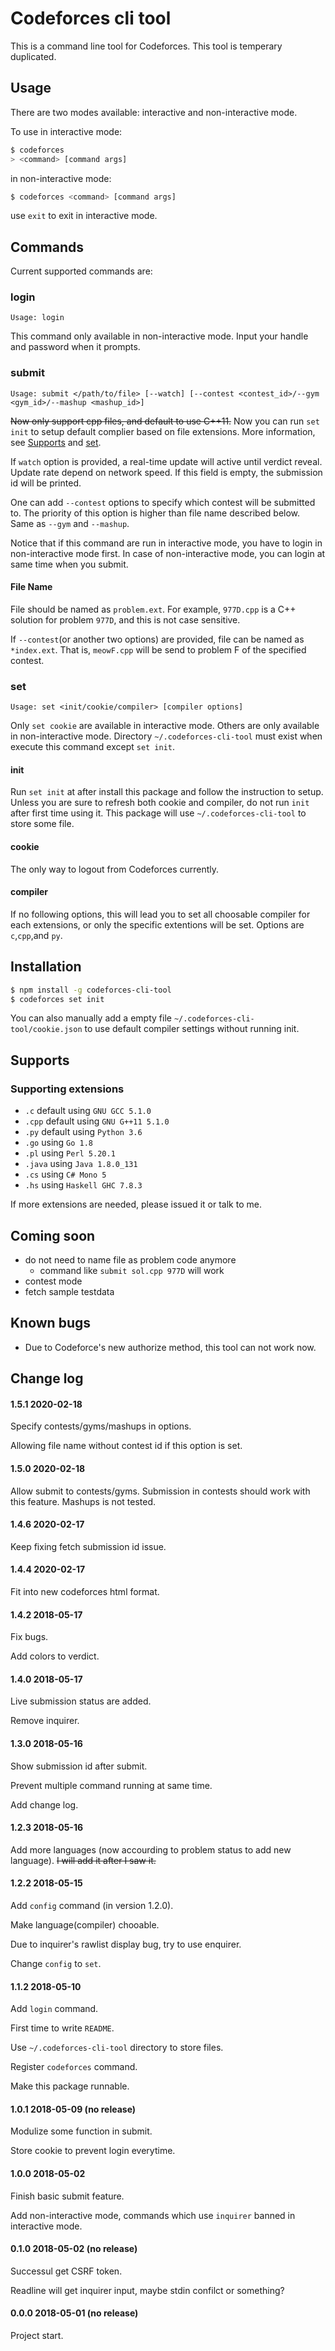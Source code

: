 # Codeforces cli tool

This is a command line tool for Codeforces. This tool is temperary duplicated.

## Usage

There are two modes available: interactive and non-interactive mode.

To use in interactive mode:
```bash
$ codeforces
> <command> [command args]
```
in non-interactive mode:
```bash
$ codeforces <command> [command args]
```

use `exit` to exit in interactive mode.

## Commands

Current supported commands are:

### login
    Usage: login
This command only available in non-interactive mode. Input your handle and password when it prompts.

### submit
    Usage: submit </path/to/file> [--watch] [--contest <contest_id>/--gym <gym_id>/--mashup <mashup_id>]
<del>Now only support cpp files, and default to use C\+\+11.</del>
Now you can run `set init` to setup default complier based on file extensions. More information, see [Supports](#Supports) and [set](#set).

If `watch` option is provided, a real-time update will active until verdict reveal. Update rate depend on network speed. If this field is empty, the submission id will be printed.

One can add `--contest` options to specify which contest will be submitted to. The priority of this option is higher than file name described below. Same as `--gym` and `--mashup`.

Notice that if this command are run in interactive mode, you have to login in non-interactive mode first. In case of non-interactive mode, you can login at same time when you submit. 

#### File Name

File should be named as `problem.ext`. For example, `977D.cpp` is a C++ solution for problem `977D`, and this is not case sensitive.

If `--contest`(or another two options) are provided, file can be named as `*index.ext`. That is, `meowF.cpp` will be send to problem F of the specified contest.

### set
    Usage: set <init/cookie/compiler> [compiler options]

Only `set cookie` are available in interactive mode. Others are only available in non-interactive mode.
Directory `~/.codeforces-cli-tool` must exist when execute this command except `set init`.
#### init
Run `set init` at after install this package and follow the instruction to setup. Unless you are sure to refresh both cookie and compiler, do not run `init` after first time using it. This package will use `~/.codeforces-cli-tool` to store some file.
#### cookie
The only way to logout from Codeforces currently.
#### compiler
If no following options, this will lead you to set all choosable compiler for each extensions, or only the specific extentions will be set. Options are `c`,`cpp`,and `py`.

## Installation
```bash
$ npm install -g codeforces-cli-tool
$ codeforces set init
```
You can also manually add a empty file `~/.codeforces-cli-tool/cookie.json` to use default compiler settings without running init.

## Supports

### Supporting extensions
 - `.c` default using `GNU GCC 5.1.0`
 - `.cpp` default using `GNU G++11 5.1.0`
 - `.py` default using `Python 3.6`
 - `.go` using `Go 1.8`
 - `.pl` using `Perl 5.20.1`
 - `.java` using `Java 1.8.0_131`
 - `.cs` using `C# Mono 5`
 - `.hs` using `Haskell GHC 7.8.3`

If more extensions are needed, please issued it or talk to me.

## Coming soon

 - do not need to name file as problem code anymore
     - command like `submit sol.cpp 977D` will work
 - contest mode
 - fetch sample testdata

## Known bugs

 - Due to Codeforce's new authorize method, this tool can not work now.

## Change log

#### 1.5.1 2020-02-18
Specify contests/gyms/mashups in options. 

Allowing file name without contest id if this option is set.

#### 1.5.0 2020-02-18
Allow submit to contests/gyms. Submission in contests should work with this feature. Mashups is not tested.

#### 1.4.6 2020-02-17
Keep fixing fetch submission id issue.

#### 1.4.4 2020-02-17
Fit into new codeforces html format.

#### 1.4.2 2018-05-17
Fix bugs.

Add colors to verdict.

#### 1.4.0 2018-05-17
Live submission status are added.

Remove inquirer.

#### 1.3.0 2018-05-16
Show submission id after submit.

Prevent multiple command running at same time.

Add change log.

#### 1.2.3 2018-05-16
Add more languages (now accourding to problem status to add new language). <del> I will add it after I saw it. </del>

#### 1.2.2 2018-05-15
Add `config` command (in version 1.2.0).

Make language(compiler) chooable.

Due to inquirer's rawlist display bug, try to use enquirer.

Change `config` to `set`.


#### 1.1.2 2018-05-10
Add `login` command.

First time to write `README`.

Use `~/.codeforces-cli-tool` directory to store files.

Register `codeforces` command.

Make this package runnable.

#### 1.0.1 2018-05-09 (no release)
Modulize some function in submit.

Store cookie to prevent login everytime.

#### 1.0.0 2018-05-02
Finish basic submit feature.

Add non-interactive mode, commands which use `inquirer` banned in interactive mode.

#### 0.1.0 2018-05-02 (no release)
Successul get CSRF token.

Readline will get inquirer input, maybe stdin confilct or something?

#### 0.0.0 2018-05-01 (no release)
Project start.
